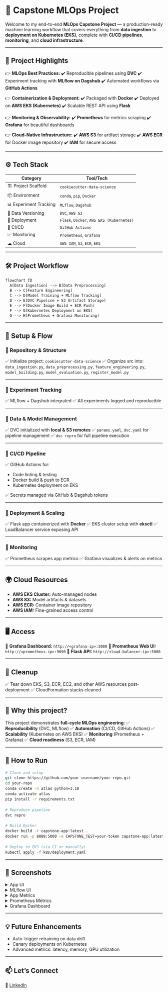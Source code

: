# 🚀 **Capstone MLOps Project**

Welcome to my end-to-end **MLOps Capstone Project** — a production-ready machine learning workflow that covers everything from **data ingestion** to **deployment on Kubernetes (EKS)**, complete with **CI/CD pipelines**, **monitoring**, and **cloud infrastructure**.

---

## 🌟 **Project Highlights**

👉 **MLOps Best Practices:**
✔️ Reproducible pipelines using **DVC**
✔️ Experiment tracking with **MLflow on Dagshub**
✔️ Automated workflows via **GitHub Actions**

👉 **Containerization & Deployment:**
✔️ Packaged with **Docker**
✔️ Deployed on **AWS EKS (Kubernetes)**
✔️ Scalable REST API using **Flask**

👉 **Monitoring & Observability:**
✔️ **Prometheus** for metrics scraping
✔️ **Grafana** for beautiful dashboards

👉 **Cloud-Native Infrastructure:**
✔️ **AWS S3** for artifact storage
✔️ **AWS ECR** for Docker image repository
✔️ **IAM** for secure access

---

## ⚙️ **Tech Stack**

| Category               | Tool/Tech                                 |
| ---------------------- | ----------------------------------------- |
| 🏗️ Project Scaffold   | `cookiecutter-data-science`               |
| 📦 Environment         | `conda`, `pip`, `Docker`                  |
| 📊 Experiment Tracking | `MLflow`, `Dagshub`                       |
| 📁 Data Versioning     | `DVC`, `AWS S3`                           |
| 🚀 Deployment          | `Flask`, `Docker`, `AWS EKS (Kubernetes)` |
| 🔄 CI/CD               | `GitHub Actions`                          |
| 📈 Monitoring          | `Prometheus`, `Grafana`                   |
| ☁ Cloud                | `AWS IAM`, `S3`, `ECR`, `EKS`             |

---

## 🛠️ **Project Workflow**

```mermaid
flowchart TD
  A[Data Ingestion] --> B[Data Preprocessing]
  B --> C[Feature Engineering]
  C --> D[Model Training + MLflow Tracking]
  D --> E[DVC Pipeline + S3 Artifact Storage]
  E --> F[Docker Image Build + ECR Push]
  F --> G[Kubernetes Deployment on EKS]
  G --> H[Prometheus + Grafana Monitoring]
```

---

## 📝 **Setup & Flow**

### 🔹 Repository & Structure

✅ Initialize project: `cookiecutter-data-science`
✅ Organize src into: `data_ingestion.py`, `data_preprocessing.py`, `feature_engineering.py`, `model_building.py`, `model_evaluation.py`, `register_model.py`

---

### 🔹 Experiment Tracking

✅ MLflow + Dagshub integrated
✅ All experiments logged and reproducible

---

### 🔹 Data & Model Management

✅ DVC initialized with **local & S3 remotes**
✅ `params.yaml`, `dvc.yaml` for pipeline management
✅ `dvc repro` for full pipeline execution

---

### 🔹 CI/CD Pipeline

✅ GitHub Actions for:

* Code linting & testing
* Docker build & push to ECR
* Kubernetes deployment on EKS

✅ Secrets managed via GitHub & Dagshub tokens

---

### 🔹 Deployment & Scaling

✅ Flask app containerized with **Docker**
✅ EKS cluster setup with **eksctl**
✅ LoadBalancer service exposing API

---

### 🔹 Monitoring

✅ Prometheus scrapes app metrics
✅ Grafana visualizes & alerts on metrics

---

## 🌍 **Cloud Resources**

* **AWS EKS Cluster:** Auto-managed nodes
* **AWS S3:** Model artifacts & datasets
* **AWS ECR:** Container image repository
* **AWS IAM:** Fine-grained access control

---

## 🖥 **Access**

🔗 **Grafana Dashboard:** `http://<grafana-ip>:3000`
🔗 **Prometheus Web UI:** `http://<prometheus-ip>:9090`
🔗 **Flask API:** `http://<load-balancer-ip>:5000`

---

## 🧹 **Cleanup**

✅ Tear down EKS, S3, ECR, EC2, and other AWS resources post-deployment
✅ CloudFormation stacks cleaned

---

## 🤩 **Why this project?**

This project demonstrates **full-cycle MLOps engineering**:
✅ **Reproducibility** (DVC, MLflow)
✅ **Automation** (CI/CD, GitHub Actions)
✅ **Scalability** (Kubernetes on AWS EKS)
✅ **Monitoring** (Prometheus + Grafana)
✅ **Cloud readiness** (S3, ECR, IAM)

---

## 📌 **How to Run**

```bash
# Clone and setup
git clone https://github.com/your-username/your-repo.git
cd your-repo
conda create -n atlas python=3.10
conda activate atlas
pip install -r requirements.txt

# Reproduce pipeline
dvc repro

# Build Docker
docker build -t capstone-app:latest .
docker run -p 8888:5000 -e CAPSTONE_TEST=your-token capstone-app:latest

# Deploy to EKS (via CI or manually)
kubectl apply -f k8s/deployment.yaml
```

---

## 🌟 **Screenshots**

<details>
<summary>App UI</summary>
<img src="./project_images/App UI.png" alt="MLflow tracking" width="600"/>
</details>

<details>
<summary>MLflow UI</summary>
<img src="./project_images/MLFlow.png" alt="MLflow tracking" width="600"/>
</details>


<details>
<summary>App Metrics</summary>
<img src="./project_images/Metrics.png" alt="Grafana monitoring" width="600"/>
</details>

<details>
<summary>Prometheus Metrics</summary>
<img src="./project_images/Promtheus.png" alt="Prometheus" width="600"/>
</details>

<details>
<summary>Grafana Dashboard</summary>
<img src="./project_images/Grafana.png" alt="MLflow tracking" width="600"/>
</details>

---

## 💡 **Future Enhancements**

* Auto-trigger retraining on data drift
* Canary deployments on Kubernetes
* Advanced metrics: latency, memory, GPU utilization

---

## 📫 **Let’s Connect**

💼 [LinkedIn](https://www.linkedin.com/in/keshav1017)
